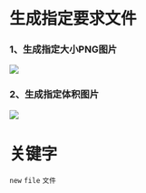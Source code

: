 # 生成指定要求文件

### 1、生成指定大小PNG图片
<img src="http://yanxuan.nosdn.127.net/a56a726353688aed354fd599e087191c.png" />

### 2、生成指定体积图片
<img src="http://yanxuan.nosdn.127.net/fc8543c792ef5583172bb785b81fcde8.png" />

# 关键字
`new`  `file` `文件`